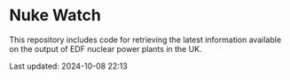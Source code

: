 # Nuke Watch

This repository includes code for retrieving the latest information available on the output of EDF nuclear power plants in the UK.

Last updated: 2024-10-08 22:13